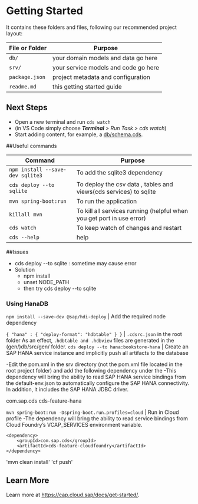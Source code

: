 # Getting Started

It contains these folders and files, following our recommended project layout:

File or Folder | Purpose
---------|----------
`db/` | your domain models and data go here
`srv/` | your service models and code go here
`package.json` | project metadata and configuration
`readme.md` | this getting started guide


## Next Steps

- Open a new terminal and run `cds watch` 
- (in VS Code simply choose _**Terminal** > Run Task > cds watch_)
- Start adding content, for example, a [db/schema.cds](db/schema.cds).

##Useful commands

Command   | Purpose
---------|----------
`npm install --save-dev sqlite3` | To add the sqlite3 dependency
`cds deploy --to sqlite` | To deploy the csv data , tables and views(cds services) to sqlite
`mvn spring-boot:run` | To run the application
`killall mvn` | To kill all services running (helpful when you get port in use error)
`cds watch` | To keep watch of changes and restart 
`cds --help` | help 

##Issues
- cds deploy --to sqlite : sometime may cause error
- Solution
  - npm install
  - unset NODE_PATH
  - then try cds deploy --to sqlite


### Using HanaDB

`npm install --save-dev @sap/hdi-deploy`  | Add the required node dependency

`{ "hana" : { "deploy-format": "hdbtable" } }` |  `.cdsrc.json` in the root folder As an effect, `.hdbtable and .hdbview` files are generated in the (gen/)db/src/gen/ folder.
`cds deploy --to hana:bookstore-hana`  | Create an SAP HANA service instance and implicitly push all artifacts to the database 

-Edit the pom.xml in the srv directory (not the pom.xml file located in the root project folder) and add the following dependency under the <dependencies>
   -This dependency will bring the ability to read SAP HANA service bindings from the default-env.json to automatically configure the SAP HANA connectivity. In addition, it includes the SAP HANA JDBC driver.
  
<dependency>
  <groupId>com.sap.cds</groupId>
  <artifactId>cds-feature-hana</artifactId>
</dependency>  

  
`mvn spring-boot:run -Dspring-boot.run.profiles=cloud` | Run in Cloud profile
-The dependency will bring the ability to read service bindings from Cloud Foundry’s VCAP_SERVICES environment variable.
 
    <dependency>
        <groupId>com.sap.cds</groupId>
        <artifactId>cds-feature-cloudfoundry</artifactId>
    </dependency>
 'mvn clean install'
 'cf push'
  


## Learn More

Learn more at https://cap.cloud.sap/docs/get-started/.
